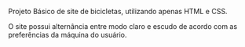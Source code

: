 Projeto Básico de site de bicicletas, utilizando apenas HTML e CSS.

O site possui alternância entre modo claro e escudo de acordo com as preferências da máquina do usuário.
